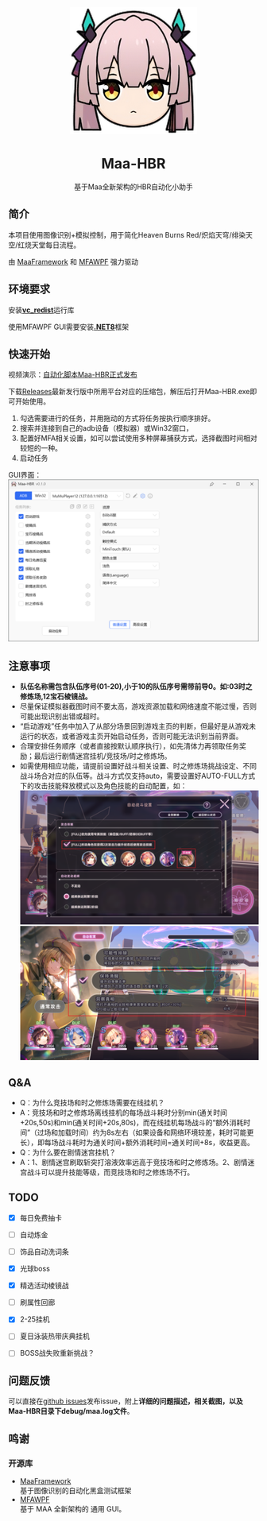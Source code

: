 <!-- markdownlint-disable MD033 MD041 -->
<p align="center">
  <img alt="LOGO" src="assets/resource/image/Ogasawara.png" width="256" height="256" />
</p>

<div align="center">

# Maa-HBR

<!-- prettier-ignore-start -->
<!-- markdownlint-disable-next-line MD036 -->
基于Maa全新架构的HBR自动化小助手
<!-- prettier-ignore-end -->


</div>

## 简介

本项目使用图像识别+模拟控制，用于简化Heaven Burns Red/炽焰天穹/绯染天空/红烧天堂每日流程。

由 [MaaFramework](https://github.com/MaaAssistantArknights/MaaFramework) 和 [MFAWPF](https://github.com/SweetSmellFox/MFAWPF) 强力驱动


## 环境要求
安装[**vc_redist**](https://aka.ms/vs/17/release/vc_redist.x64.exe)运行库

使用MFAWPF GUI需要安装[**.NET8**](https://dotnet.microsoft.com/zh-cn/download)框架


## 快速开始

视频演示：[自动化脚本Maa-HBR正式发布](https://www.bilibili.com/video/BV1xs14Y6ELJ)

下载[Releases](https://github.com/KarylDAZE/Maa-HBR/releases)最新发行版中所用平台对应的压缩包，解压后打开Maa-HBR.exe即可开始使用。

1. 勾选需要进行的任务，并用拖动的方式将任务按执行顺序排好。
2. 搜索并连接到自己的adb设备（模拟器）或Win32窗口，
3. 配置好MFA相关设置，如可以尝试使用多种屏幕捕获方式，选择截图时间相对较短的一种。
4. 启动任务

GUI界面：![GUI](assets/resource/image/GUI.png)


## 注意事项
- **队伍名称需包含队伍序号(01-20),小于10的队伍序号需带前导0。如:03时之修炼场,12宝石棱镜战。**
- 尽量保证模拟器截图时间不要太高，游戏资源加载和网络速度不能过慢，否则可能出现识别出错或超时。
- “启动游戏”任务中加入了从部分场景回到游戏主页的判断，但最好是从游戏未运行的状态，或者游戏主页开始启动任务，否则可能无法识别当前界面。
- 合理安排任务顺序（或者直接按默认顺序执行），如先清体力再领取任务奖励；最后运行剧情迷宫挂机/竞技场/时之修炼场。
- 如需使用相应功能，请提前设置好战斗相关设置、时之修炼场挑战设定、不同战斗场合对应的队伍等。战斗方式仅支持auto，需要设置好AUTO-FULL方式下的攻击技能释放模式以及角色技能的自动配置，如：![攻击技能释放模式](assets/resource/image/FightSettings1.png)
![角色技能自动配置](assets/resource/image/FightSettings2.png)


## Q&A
- Q：为什么竞技场和时之修炼场需要在线挂机？
- A：竞技场和时之修炼场离线挂机的每场战斗耗时分别min(通关时间+20s,50s)和min(通关时间+20s,80s)，而在线挂机每场战斗的“额外消耗时间”（过场和加载时间）约为8s左右（如果设备和网络环境较差，耗时可能更长），即每场战斗耗时为通关时间+额外消耗时间=通关时间+8s，收益更高。
- Q：为什么要在剧情迷宫挂机？
- A：1、剧情迷宫刷取斩突打溶液效率远高于竞技场和时之修炼场。2、剧情迷宫战斗可以提升技能等级，而竞技场和时之修炼场不行。


## TODO

- [x] 每日免费抽卡
- [ ] 自动炼金
- [ ] 饰品自动洗词条
- [x] 光球boss
- [x] 精选活动棱镜战
- [ ] 刷属性回廊
- [x] 2-25挂机
- [ ] 夏日泳装热带庆典挂机
- [ ] BOSS战失败重新挑战？


## 问题反馈
可以直接在[github issues](https://github.com/KarylDAZE/Maa-HBR/issues)发布issue，附上**详细的问题描述，相关截图，以及Maa-HBR目录下debug/maa.log文件**。


## 鸣谢

### 开源库

- [MaaFramework](https://github.com/MaaAssistantArknights/MaaFramework)  
基于图像识别的自动化黑盒测试框架
- [MFAWPF](https://github.com/SweetSmellFox/MFAWPF)  
基于 MAA 全新架构的 通用 GUI。
